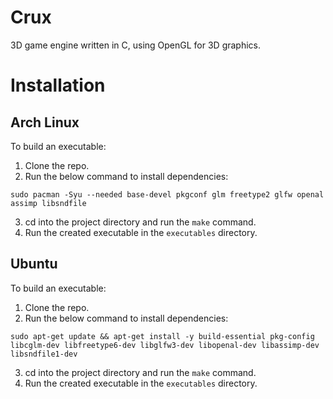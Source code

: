 # Crux
3D game engine written in C, using OpenGL for 3D graphics.

# Installation

## Arch Linux
To build an executable:
1. Clone the repo.
2. Run the below command to install dependencies:
```
sudo pacman -Syu --needed base-devel pkgconf glm freetype2 glfw openal assimp libsndfile
```
3. cd into the project directory and run the ```make``` command.
4. Run the created executable in the ```executables``` directory.

## Ubuntu
To build an executable:
1. Clone the repo.
2. Run the below command to install dependencies:
```
sudo apt-get update && apt-get install -y build-essential pkg-config libcglm-dev libfreetype6-dev libglfw3-dev libopenal-dev libassimp-dev libsndfile1-dev
```
3. cd into the project directory and run the ```make``` command.
4. Run the created executable in the ```executables``` directory.
